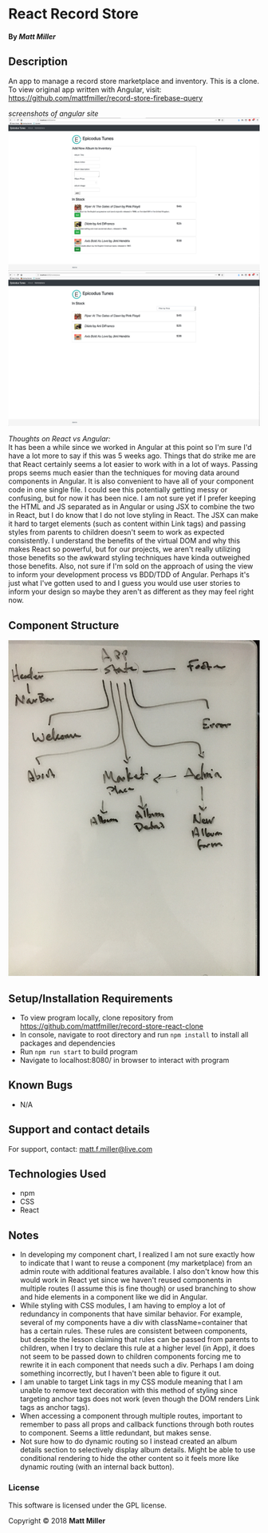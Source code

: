 
# React Record Store

#### By _**Matt Miller**_

## Description

An app to manage a record store marketplace and inventory. This is a clone. To view original app written with Angular, visit: https://github.com/mattfmiller/record-store-firebase-query

_screenshots of angular site_
<br>
<img src="./src/assets/images/angular1.png">
<img src="./src/assets/images/angular2.png">

_Thoughts on React vs Angular:_
<br>
It has been a while since we worked in Angular at this point so I'm sure I'd have a lot more to say if this was 5 weeks ago. Things that do strike me are that React certainly seems a lot easier to work with in a lot of ways. Passing props seems much easier than the techniques for moving data around components in Angular. It is also convenient to have all of your component code in one single file. I could see this potentially getting messy or confusing, but for now it has been nice. I am not sure yet if I prefer keeping the HTML and JS separated as in Angular or using JSX to combine the two in React, but I do know that I do not love styling in React. The JSX can make it hard to target elements (such as content within Link tags) and passing styles from parents to children doesn't seem to work as expected consistently. I understand the benefits of the virtual DOM and why this makes React so powerful, but for our projects, we aren't really utilizing those benefits so the awkward styling techniques have kinda outweighed those benefits. Also, not sure if I'm sold on the approach of using the view to inform your development process vs BDD/TDD of Angular. Perhaps it's just what I've gotten used to and I guess you would use user stories to inform your design so maybe they aren't as different as they may feel right now.

## Component Structure
<img src="./src/assets/images/revised-component-chart.jpg">

## Setup/Installation Requirements
* To view program locally, clone repository from https://github.com/mattfmiller/record-store-react-clone
* In console, navigate to root directory and run `npm install` to install all packages and dependencies
* Run `npm run start` to build program
* Navigate to localhost:8080/ in browser to interact with program

## Known Bugs

* N/A

## Support and contact details

For support, contact: matt.f.miller@live.com

## Technologies Used

* npm
* CSS
* React

## Notes
* In developing my component chart, I realized I am not sure exactly how to indicate that I want to reuse a component (my marketplace) from an admin route with additional features available. I also don't know how this would work in React yet since we haven't reused components in multiple routes (I assume this is fine though) or used branching to show and hide elements in a component like we did in Angular.
* While styling with CSS modules, I am having to employ a lot of redundancy in components that have similar behavior. For example, several of my components have a div with className=container that has a certain rules. These rules are consistent between components, but despite the lesson claiming that rules can be passed from parents to children, when I try to declare this rule at a higher level (in App), it does not seem to be passed down to children components forcing me to rewrite it in each component that needs such a div. Perhaps I am doing something incorrectly, but I haven't been able to figure it out.
* I am unable to target Link tags in my CSS module meaning that I am unable to remove text decoration with this method of styling since targeting anchor tags does not work (even though the DOM renders Link tags as anchor tags).
* When accessing a component through multiple routes, important to remember to pass all props and callback functions through both routes to component. Seems a little redundant, but makes sense.
* Not sure how to do dynamic routing so I instead created an album details section to selectively display album details. Might be able to use conditional rendering to hide the other content so it feels more like dynamic routing (with an internal back button).

### License

This software is licensed under the GPL license.

Copyright © 2018 **Matt Miller**

